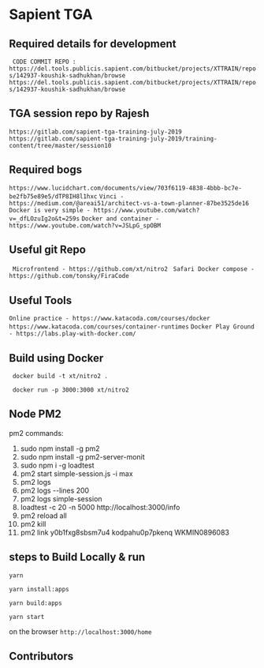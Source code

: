 # Sapient TGA

## Required details for development
` CODE COMMIT REPO : https://del.tools.publicis.sapient.com/bitbucket/projects/XTTRAIN/repos/142937-koushik-sadhukhan/browse`
`https://del.tools.publicis.sapient.com/bitbucket/projects/XTTRAIN/repos/142937-koushik-sadhukhan/browse`

## TGA session repo by Rajesh
` https://gitlab.com/sapient-tga-training-july-2019 `
` https://gitlab.com/sapient-tga-training-july-2019/training-content/tree/master/session10 `

## Required bogs
` https://www.lucidchart.com/documents/view/703f6119-4838-4bbb-bc7e-be2fb75e89e5/dTP8IH8l1hxc `
` Vinci - https://medium.com/@areai51/architect-vs-a-town-planner-87be3525de16 `
` Docker is very simple - https://www.youtube.com/watch?v=_dfLOzuIg2o&t=259s `
` Docker and container - https://www.youtube.com/watch?v=JSLpG_spOBM `

## Useful git Repo
` Microfrontend - https://github.com/xt/nitro2`
` Safari Docker compose - https://github.com/tonsky/FiraCode`

## Useful Tools
` Online practice - https://www.katacoda.com/courses/docker `
` https://www.katacoda.com/courses/container-runtimes `
` Docker Play Ground - https://labs.play-with-docker.com/ `

## Build using Docker
` docker build -t xt/nitro2 .`

` docker run -p 3000:3000 xt/nitro2` 

## Node PM2
pm2 commands:
1. sudo npm install -g pm2
2. sudo npm install -g pm2-server-monit
3. sudo npm i -g loadtest
4. pm2 start simple-session.js -i max
5. pm2 logs
6. pm2 logs --lines 200
7. pm2 logs simple-session
8. loadtest -c 20 -n 5000 http://localhost:3000/info
9. pm2 reload all
10. pm2 kill
11. pm2 link y0b1fxg8sbsm7u4 kodpahu0p7pkenq WKMIN0896083

## steps to Build Locally & run

`yarn`

`yarn install:apps`

`yarn build:apps`

`yarn start`

on the browser `http://localhost:3000/home`

## Contributors